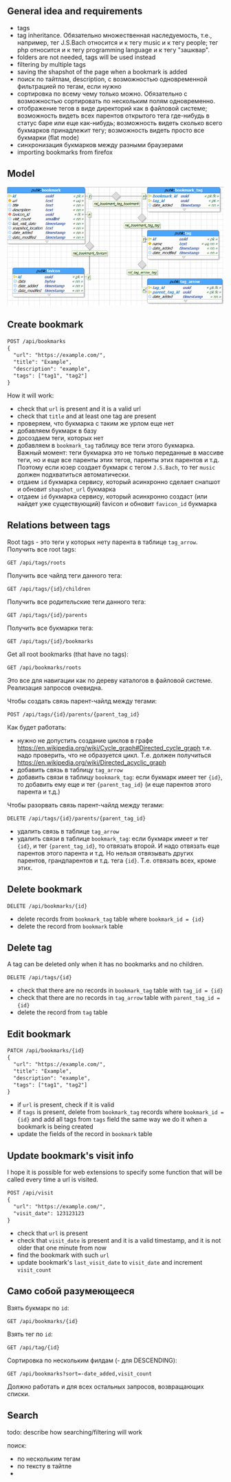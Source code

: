 ## General idea and requirements

- tags
- tag inheritance. Обязательно множественная наследуемость, т.е., например, тег J.S.Bach относится и к тегу music и к тегу people; тег php относится и к тегу programming language и к тегу "зашквар".
- folders are not needed, tags will be used instead
- filtering by multiple tags
- saving the shapshot of the page when a bookmark is added
- поиск по тайтлам, description, с возможностью одновременной фильтрацией по тегам, если нужно
- сортировка по всему чему только можно. Обязательно с возможностью сортировать по нескольким полям одновременно.
- отображение тегов в виде директорий как в файловой системе; возможность видеть всех парентов открытого тега где-нибудь в статус баре или еще как-нибудь; возможность видеть сколько всего букмарков принадлежит тегу; возможность видеть просто все букмарки (flat mode)
- синхронизация букмарков между разными браузерами
- importing bookmarks from firefox

## Model

![model](./model.png)

## Create bookmark

```
POST /api/bookmarks
{
  "url": "https://example.com/",
  "title": "Example",
  "description": "example",
  "tags": ["tag1", "tag2"]
}
```
How it will work:
- check that `url` is present and it is a valid url
- check that `title` and at least one tag are present
- проверяем, что букмарка с таким же урлом еще нет  
- добавляем букмарк в базу  
- досоздаем теги, которых нет  
- добавляем в `bookmark_tag` таблицу все теги этого букмарка.  
Важный момент: теги букмарка это не только переданные в массиве теги, но и еще все паренты этих тегов, паренты этих парентов и т.д.  
Поэтому если юзер создает букмарк с тегом `J.S.Bach`, то тег `music` должен подхватиться автоматически.  
- отдаем `id` букмарка сервису, который асинхронно сделает снапшот и обновит `shapshot_url` букмарка  
- отдаем `id` букмарка сервису, который асинхронно создаст (или найдет уже существующий) favicon и обновит `favicon_id` букмарка

## Relations between tags

Root tags - это теги у которых нету парента в таблице `tag_arrow`.  
Получить все root tags:
```
GET /api/tags/roots
```
Получить все чайлд теги данного тега:
```
GET /api/tags/{id}/children
```
Получить все родительские теги данного тега:
```
GET /api/tags/{id}/parents
```
Получить все букмарки тега:
```
GET /api/tags/{id}/bookmarks
```
Get all root bookmarks (that have no tags):
```
GET /api/bookmarks/roots
```
Это все для навигации как по дереву каталогов в файловой системе. Реализация запросов очевидна.

Чтобы создать связь парент-чайлд между тегами:
```
POST /api/tags/{id}/parents/{parent_tag_id}
```
Как будет работать:  
- нужно не допустить создание циклов в графе https://en.wikipedia.org/wiki/Cycle_graph#Directed_cycle_graph т.е. надо проверить, что не образуется цикл. Т.е. должен получиться https://en.wikipedia.org/wiki/Directed_acyclic_graph  
- добавить связь в таблицу `tag_arrow`  
- добавить связи в таблицу `bookmark_tag`: если букмарк имеет тег `{id}`, то добавить ему еще и тег `{parent_tag_id}` (и еще парентов этого парента и т.д.)

Чтобы разорвать связь парент-чайлд между тегами:
```
DELETE /api/tags/{id}/parents/{parent_tag_id}
```
- удалить связь в таблице `tag_arrow`  
- удалить связи в таблице `bookmark_tag`: если букмарк имеет и тег `{id}`, и тег `{parent_tag_id}`, то отвязать второй. И надо отвязать еще парентов этого парента и т.д. Но нельзя отвязывать других парентов, грандпарентов и т.д. тега `{id}`. Т.е. отвязать всех, кроме этих.

## Delete bookmark

```
DELETE /api/bookmarks/{id}
```
- delete records from `bookmark_tag` table where `bookmark_id = {id}`
- delete the record from `bookmark` table

## Delete tag

A tag can be deleted only when it has no bookmarks and no children.
```
DELETE /api/tags/{id}
```
- check that there are no records in `bookmark_tag` table with `tag_id = {id}`
- check that there are no records in `tag_arrow` table with `parent_tag_id = {id}`
- delete the record from `tag` table

## Edit bookmark
```
PATCH /api/bookmarks/{id}
{
  "url": "https://example.com/",
  "title": "Example",
  "description": "example",
  "tags": ["tag1", "tag2"]
}
```
- if `url` is present, check if it is valid
- if `tags` is present, delete from `bookmark_tag` records where `bookmark_id = {id}` and add all tags from `tags` field the same way we do it when a bookmark is being created
- update the fields of the record in `bookmark` table

## Update bookmark's visit info

I hope it is possible for web extensions to  specify some function that will be called every time a url is visited.
```
POST /api/visit
{
  "url": "https://example.com/",
  "visit_date": 123123123
}
```
- check that `url` is present
- check that `visit_date` is present and it is a valid timestamp, and it is not older that one minute from now
- find the bookmark with such `url`
- update bookmark's `last_visit_date` to `visit_date` and increment `visit_count`

## Само собой разумеющееся  
Взять букмарк по `id`:
```
GET /api/bookmarks/{id}
```
Взять тег по `id`:
```
GET /api/tag/{id}
```
Сортировка по нескольким филдам (- для DESCENDING):
```
GET /api/bookmarks?sort=-date_added,visit_count
```
Должно работать и для всех остальных запросов, возвращающих списки.

## Search

todo: describe how searching/filtering will work

поиск:  
- по нескольким тегам  
- по тексту в тайтле  
- 

